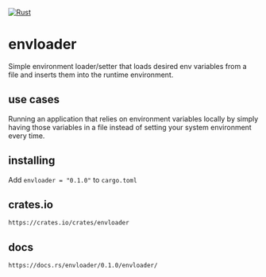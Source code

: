 
[![Rust](https://github.com/aramnhammer/environ/actions/workflows/rust.yml/badge.svg?branch=main)](https://github.com/aramnhammer/environ/actions/workflows/rust.yml)

# envloader
Simple environment loader/setter that loads desired env variables from a file and inserts them into the runtime environment.

## use cases
Running an application that relies on environment variables locally by simply having those variables in a file instead of setting your system environment every time.

## installing
Add `envloader = "0.1.0"` to `cargo.toml`

## crates.io
`https://crates.io/crates/envloader`

## docs
`https://docs.rs/envloader/0.1.0/envloader/`
